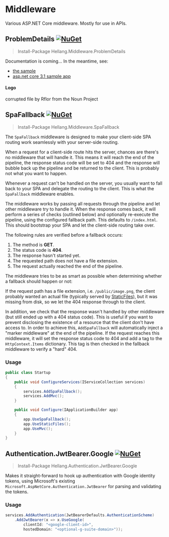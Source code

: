 # Middleware

Various ASP.NET Core middleware. Mostly for use in APIs.

## ProblemDetails [![NuGet](https://img.shields.io/nuget/v/Hellang.Middleware.ProblemDetails.svg)](https://www.nuget.org/packages/Hellang.Middleware.ProblemDetails)

> Install-Package Hellang.Middleware.ProblemDetails

Documentation is coming... In the meantime, see:
* [the sample](samples/ProblemDetails.Sample/Program.cs)
* [asp.net core 3.1 sample app](https://github.com/christianacca/ProblemDetailsDemo)

#### Logo

corrupted file by Rflor from the Noun Project

## SpaFallback [![NuGet](https://img.shields.io/nuget/v/Hellang.Middleware.SpaFallback.svg)](https://www.nuget.org/packages/Hellang.Middleware.SpaFallback)

> Install-Package Hellang.Middleware.SpaFallback

The `SpaFallback` middleware is designed to make your client-side SPA routing work seamlessly with your server-side routing.

When a request for a client-side route hits the server, chances are there's no middleware that will handle it. This means it will reach the end of the pipeline, the response status code will be set to 404 and the response will bubble back up the pipeline and be returned to the client. This is probably not what you want to happen.

Whenever a request can't be handled on the server, you usually want to fall back to your SPA and delegate the routing to the client. This is what the `SpaFallback` middleware enables.

The middleware works by passing all requests through the pipeline and let other middleware try to handle it. When the response comes back, it will perform a series of checks (outlined below) and optionally re-execute the pipeline, using the configured fallback path. This defaults to `/index.html`. This should bootstrap your SPA and let the client-side routing take over.

The following rules are verified before a fallback occurs:

 1. The method is **GET**.
 1. The status code is **404**.
 1. The response hasn't started yet.
 1. The requested path does not have a file extension.
 1. The request actually reached the end of the pipeline.

The middleware tries to be as smart as possible when determining whether a fallback should happen or not:

If the request path has a file extension, i.e. `/public/image.png`, the client probably wanted an actual file (typically served by [StaticFiles](https://github.com/aspnet/StaticFiles)), but it was missing from disk, so we let the 404 response through to the client.

In addition, we check that the response wasn't handled by other middleware (but still ended up with a 404 status code). This is useful if you want to prevent disclosing the existence of a resource that the client don't have access to. In order to achieve this, `AddSpaFallback` will automatically inject a "marker middleware" at the end of the pipeline. If the request reaches this middleware, it will set the response status code to 404 and add a tag to the `HttpContext.Items` dictionary. This tag is then checked in the fallback middleware to verify a "hard" 404.

### Usage

```csharp
public class Startup
{
    public void ConfigureServices(IServiceCollection services)
    {
        services.AddSpaFallback();
        services.AddMvc();
    }

    public void Configure(IApplicationBuilder app)
    {
        app.UseSpaFallback();
        app.UseStaticFiles();
        app.UseMvc();
    }
}
```

## Authentication.JwtBearer.Google [![NuGet](https://img.shields.io/nuget/v/Hellang.Authentication.JwtBearer.Google.svg)](https://www.nuget.org/packages/Hellang.Authentication.JwtBearer.Google)
                                  
> Install-Package Hellang.Authentication.JwtBearer.Google

Makes it straight-forward to hook up authentication with Google identity tokens, using Microsoft's existing `Microsoft.AspNetCore.Authentication.JwtBearer` for parsing and validating the tokens.

### Usage

````csharp
services.AddAuthentication(JwtBearerDefaults.AuthenticationScheme)
    .AddJwtBearer(x => x.UseGoogle(
        clientId: "<google-client-id>",
        hostedDomain: "<optional-g-suite-domain>"));
````